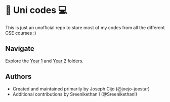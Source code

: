 # 🏫 Uni codes 💻

This is just an unofficial repo to store most of my codes from all the different
CSE courses :)

## Navigate

Explore the [Year 1](Year%201/) and [Year 2](Year%202/) folders.

## Authors
- Created and maintained primarily by Joseph Cijo (@joejo-joestar)
- Additional contributions by Sreenikethan I (@SreenikethanI)
